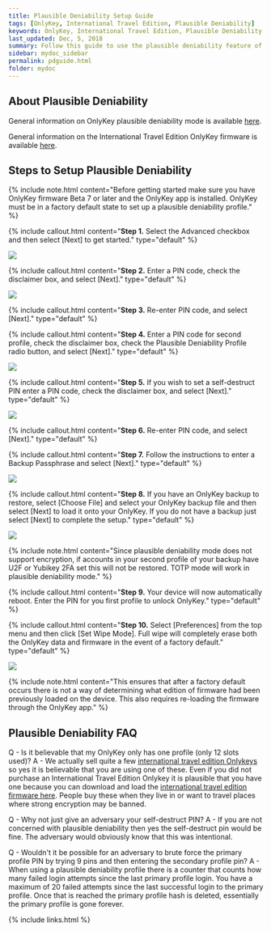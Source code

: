 ```yaml
---
title: Plausible Deniability Setup Guide
tags: [OnlyKey, International Travel Edition, Plausible Deniability]
keywords: OnlyKey, International Travel Edition, Plausible Deniability
last_updated: Dec, 5, 2018
summary: Follow this guide to use the plausible deniability feature of OnlyKey
sidebar: mydoc_sidebar
permalink: pdguide.html
folder: mydoc
---
```


## About Plausible Deniability

General information on OnlyKey plausible deniability mode is available [here](https://docs.crp.to/features.html#plausible-deniability-international-travel-edition-and-standard-edition-of-firmware).

General information on the International Travel Edition OnlyKey firmware is available [here](https://docs.crp.to/ite.html).

## Steps to Setup Plausible Deniability

{% include note.html content="Before getting started make sure you have OnlyKey firmware Beta 7 or later and the OnlyKey app is installed. OnlyKey must be in a factory default state to set up a plausible deniability profile." %}

{% include callout.html content="**Step 1.** Select the Advanced checkbox and then select [Next] to get started." type="default" %}

![](https://raw.githubusercontent.com/trustcrypto/trustcrypto.github.io/master/images/ite1.png)

{% include callout.html content="**Step 2.** Enter a PIN code, check the disclaimer box, and select [Next]." type="default" %}

![](https://raw.githubusercontent.com/trustcrypto/trustcrypto.github.io/master/images/ite2.png)

{% include callout.html content="**Step 3.** Re-enter PIN code, and select [Next]." type="default" %}

{% include callout.html content="**Step 4.** Enter a PIN code for second profile, check the disclaimer box, check the Plausible Deniability Profile radio button, and select [Next]." type="default" %}

![](https://raw.githubusercontent.com/trustcrypto/trustcrypto.github.io/master/images/ite4.png)

{% include callout.html content="**Step 5.** If you wish to set a self-destruct PIN enter a PIN code, check the disclaimer box, and select [Next]." type="default" %}

![](https://raw.githubusercontent.com/trustcrypto/trustcrypto.github.io/master/images/ite5.png)

{% include callout.html content="**Step 6.** Re-enter PIN code, and select [Next]." type="default" %}

{% include callout.html content="**Step 7.** Follow the instructions to enter a Backup Passphrase and select [Next]." type="default" %}

![](https://raw.githubusercontent.com/trustcrypto/trustcrypto.github.io/master/images/setup7-2.png)

{% include callout.html content="**Step 8.** If you have an OnlyKey backup to restore, select [Choose File] and select your OnlyKey backup file and then select [Next] to load it onto your OnlyKey. If you do not have a backup just select [Next] to complete the setup." type="default" %}

![](https://raw.githubusercontent.com/trustcrypto/trustcrypto.github.io/master/images/setup10.png)

{% include note.html content="Since plausible deniability mode does not support encryption, if accounts in your second profile of your backup have U2F or Yubikey 2FA set this will not be restored. TOTP mode will work in plausible deniability mode." %}

{% include callout.html content="**Step 9.** Your device will now automatically reboot. Enter the PIN for you first profile to unlock OnlyKey." type="default" %}

{% include callout.html content="**Step 10.** Select [Preferences] from the top menu and then click [Set Wipe Mode]. Full wipe will completely erase both the OnlyKey data and firmware in the event of a factory default." type="default" %}

![](https://raw.githubusercontent.com/trustcrypto/trustcrypto.github.io/master/images/pref.png)

{% include note.html content="This ensures that after a factory default occurs there is not a way of determining what edition of firmware had been previously loaded on the device. This also requires re-loading the firmware through the OnlyKey app." %}

## Plausible Deniability FAQ

Q - Is it believable that my OnlyKey only has one profile (only 12 slots used)?
A - We actually sell quite a few [international travel edition Onlykeys](https://onlykey.io/products/onlykey-international-travel-edition-w-stealth-black-case?variant=8661476737068) so yes it is believable that you are using one of these. Even if you did not purchase an International Travel Edition Onlykey it is plausible that you have one because you can download and load the [international travel edition firmware here](https://github.com/trustcrypto/OnlyKey-Firmware/releases). People buy these when they live in or want to travel places where strong encryption may be banned.

Q - Why not just give an adversary your self-destruct PIN?
A - If you are not concerned with plausible deniability then yes the self-destruct pin would be fine. The adversary would obviously know that this was intentional.

Q - Wouldn't it be possible for an adversary to brute force the primary profile PIN by trying 9 pins and then entering the secondary profile pin?
A - When using a plausible deniability profile there is a counter that counts how many failed login attempts since the last primary profile login. You have a maximum of 20 failed attempts since the last successful login to the primary profile. Once that is reached the primary profile hash is deleted, essentially the primary profile is gone forever.


{% include links.html %}
